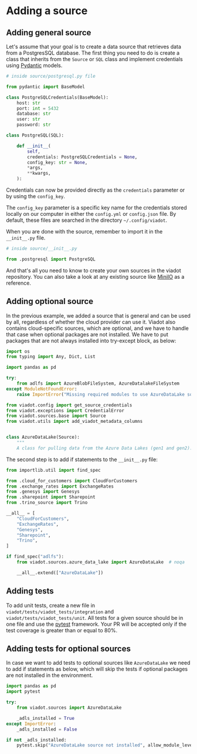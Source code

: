 # Adding a source

## Adding general source
Let's assume that your goal is to create a data source that retrieves data from a PostgresSQL database. The first thing you need to do is create a class that inherits from the `Source` or `SQL` class and implement credentials using [Pydantic](https://medium.com/mlearning-ai/improve-your-data-models-with-pydantic-f9f10ca66f26) models.

```python
# inside source/postgresql.py file

from pydantic import BaseModel

class PostgreSQLCredentials(BaseModel):
    host: str
    port: int = 5432
    database: str
    user: str
    password: str

class PostgreSQL(SQL):

    def __init__(
        self,
        credentials: PostgreSQLCredentials = None,
        config_key: str = None,
        *args,
        **kwargs,
    ):
```

Credentials can now be provided directly as the `credentials` parameter or by using the `config_key`.

The `config_key` parameter  is a specific key name for the credentials stored locally on our computer in either the `config.yml` or `config.json` file. By default, these files are searched in the directory `~/.config/viadot`. 

When you are done with the source, remember to import it in the `__init__.py` file. 

```python
# inside source/__init__.py

from .postgresql import PostgreSQL
```

And that's all you need to know to create your own sources in the viadot repository. You can also take a look at any existing source like [MiniIO](https://github.com/dyvenia/viadot/blob/2.0/src/viadot/sources/minio.py) as a reference. 

## Adding optional source

In the previous example, we added a source that is general and can be used by all, regardless of whether the cloud provider can use it. Viadot also contains cloud-specific sources, which are optional, and we have to handle that case when optional packages are not installed. We have to put packages that are not always installed into try-except block, as below:

```python
import os
from typing import Any, Dict, List

import pandas as pd

try:
    from adlfs import AzureBlobFileSystem, AzureDatalakeFileSystem
except ModuleNotFoundError:
    raise ImportError("Missing required modules to use AzureDataLake source.")

from viadot.config import get_source_credentials
from viadot.exceptions import CredentialError
from viadot.sources.base import Source
from viadot.utils import add_viadot_metadata_columns


class AzureDataLake(Source):
    """
    A class for pulling data from the Azure Data Lakes (gen1 and gen2).
```

The second step is to add if statements to the `__init__.py` file:

```python
from importlib.util import find_spec

from .cloud_for_customers import CloudForCustomers
from .exchange_rates import ExchangeRates
from .genesys import Genesys
from .sharepoint import Sharepoint
from .trino_source import Trino

__all__ = [
    "CloudForCustomers",
    "ExchangeRates",
    "Genesys",
    "Sharepoint",
    "Trino",
]

if find_spec("adlfs"):
    from viadot.sources.azure_data_lake import AzureDataLake  # noqa

    __all__.extend(["AzureDataLake"])
```

## Adding tests
To add unit tests, create a new file in `viadot/tests/viadot_tests/integration` and `viadot/tests/viadot_tests/unit`. All tests for a given source should be in one file and use the [pytest](https://docs.pytest.org/en/7.3.x/) framework. Your PR will be accepted only if the test coverage is greater than or equal to 80%.

## Adding tests for optional sources

In case we want to add tests to optional sources like `AzureDataLake` we need to add if statements as below,  which will skip the tests if optional packages are not installed in the environment.

```python
import pandas as pd
import pytest

try:
    from viadot.sources import AzureDataLake

    _adls_installed = True
except ImportError:
    _adls_installed = False

if not _adls_installed:
    pytest.skip("AzureDataLake source not installed", allow_module_level=True)

```
